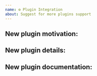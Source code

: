 ```yaml
---
name: ⚙ Plugin Integration
about: Suggest for more plugins support
---
```


## New plugin motivation:

<!-- Reasons to integrate a new plugin -->

## New plugin details:

<!-- Name, website, links to download -->

## New plugin documentation:

<!-- links to documentation -->
